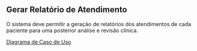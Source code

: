## Gerar Relatório de Atendimento ##

O sistema deve permitir a geração de relatórios dos atendimentos de cada paciente para uma posterior análise e revisão clínica.

[Diagrama de Caso de Uso](https://github.com/Elildes/projeto-engenharia-requisitos/blob/main/documentacao/diagramas/RF04.01-CSU.jpg)
